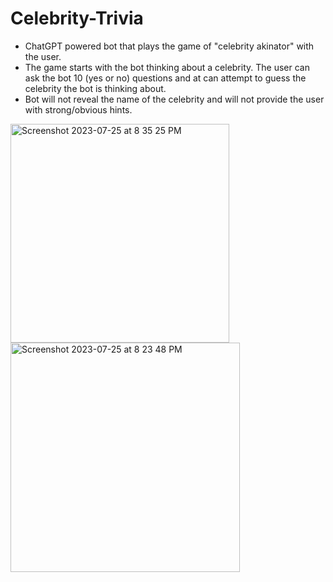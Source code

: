 # Celebrity-Trivia

- ChatGPT powered bot that plays the game of "celebrity akinator" with the user.
- The game starts with the bot thinking about a celebrity. The user can ask the bot 10 (yes or no) questions and at can attempt to guess the celebrity the bot is thinking about.
- Bot will not reveal the name of the celebrity and will not provide the user with strong/obvious hints.
  
<img width="350" alt="Screenshot 2023-07-25 at 8 35 25 PM" src="https://github.com/Snap-Engineering-Academy-2023/snapchatbots-megha/assets/96401366/7f54de34-bc65-4c35-b9e4-982eba24798f">
<img width="367" alt="Screenshot 2023-07-25 at 8 23 48 PM" src="https://github.com/Snap-Engineering-Academy-2023/snapchatbots-megha/assets/96401366/f099b1c4-05e4-406c-8096-1b43c3e0dab6">
